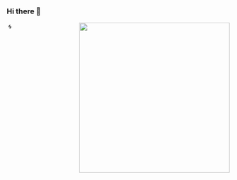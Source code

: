 ### Hi there 👋

 :cyclone:
 <img align="right" width="340em" height="340em" src="https://raw.github.com/MrYazdan/MrYazdan/main/tech.gif">


<!--
**manikaseban/manikaseban** is a ✨ _special_ ✨ repository because its `README.md` (this file) appears on your GitHub profile.

Here are some ideas to get you started:

- 🔭 I’m currently working on ...
- 🌱 I’m currently learning ...
- 👯 I’m looking to collaborate on ...
- 🤔 I’m looking for help with ...
- 💬 Ask me about ...
- 📫 How to reach me: ...
- 😄 Pronouns: ...
- ⚡ Fun fact: ...
-->
